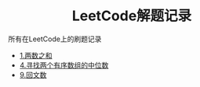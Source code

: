 <h1 align="center">LeetCode解题记录</h1>

所有在LeetCode上的刷题记录

- [1.两数之和](./1.两数之和.md)
- [4.寻找两个有序数组的中位数](./4.寻找两个有序数组的中位数.md)
- [9.回文数](./9.回文数.md)
